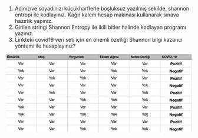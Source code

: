 1. Adınızıve soyadınızı küçükharflerle boşluksuz yazılmış sekilde, shannon entropi ile kodlayınız. Kağır kalem hesap makinası kullanarak sınava hazırlık yapınız. 
2. Girilen stringi Shannon Entropy ile ikili bitler halinde kodlayan programı yazınız.
3. Linkteki covid19 veri seti için en önemli özelliği Shannon bilgi kazancı yöntemi ile hesaplayınız? 
<img src="https://github.com/yasinhoca/machine_learning_fall_25/blob/main/img/covid.jpg?raw=true" />
